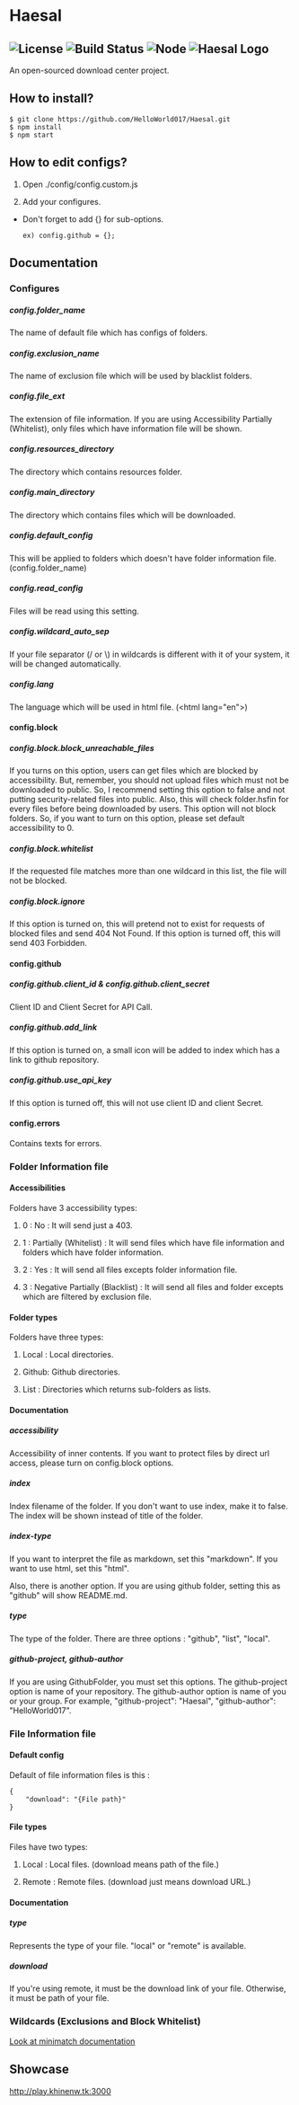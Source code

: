 # Haesal
![License](https://img.shields.io/badge/license-GPLv3-orange.svg?style=flat-square)
![Build Status](https://img.shields.io/travis/HelloWorld017/Haesal.svg?style=flat-square)
![Node](https://img.shields.io/badge/node-v5.1.0-blue.svg?style=flat-square)
![Haesal Logo](https://github.com/HelloWorld017/Haesal/blob/master/public/resources/images/favicon.png)
----
An open-sourced download center project.

## How to install?

```
$ git clone https://github.com/HelloWorld017/Haesal.git
$ npm install
$ npm start
```

## How to edit configs?

1. Open ./config/config.custom.js

2. Add your configures.


* Don't forget to add {} for sub-options.
	```
	ex) config.github = {};
	```

## Documentation
### Configures
##### config.folder_name
The name of default file which has configs of folders.
##### config.exclusion_name
The name of exclusion file which will be used by blacklist folders.
##### config.file_ext
The extension of file information. If you are using Accessibility Partially (Whitelist), only files which have information file will be shown.
##### config.resources_directory
The directory which contains resources folder.
##### config.main_directory
The directory which contains files which will be downloaded.
##### config.default_config
This will be applied to folders which doesn't have folder information file. (config.folder_name)
##### config.read_config
Files will be read using this setting.
##### config.wildcard_auto_sep
If your file separator (/ or &#92;) in wildcards is different with it of your system, it will be changed automatically.
##### config.lang
The language which will be used in html file. (&lt;html lang="en"&gt;)
#### config.block
##### config.block.block_unreachable_files
If you turns on this option, users can get files which are blocked by accessibility.
But, remember, you should not upload files which must not be downloaded to public.
So, I recommend setting this option to false and not putting security-related files into public.
Also, this will check folder.hsfin for every files before being downloaded by users.
This option will not block folders. So, if you want to turn on this option, please set default accessibility to 0.
##### config.block.whitelist
If the requested file matches more than one wildcard in this list, the file will not be blocked.
##### config.block.ignore
If this option is turned on, this will pretend not to exist for requests of blocked files and send 404 Not Found.
If this option is turned off, this will send 403 Forbidden.
#### config.github
##### config.github.client_id & config.github.client_secret
Client ID and Client Secret for API Call.
##### config.github.add_link
If this option is turned on, a small icon will be added to index which has a link to github repository.
##### config.github.use_api_key
If this option is turned off, this will not use client ID and client Secret.
#### config.errors
Contains texts for errors.

### Folder Information file

#### Accessibilities
Folders have 3 accessibility types:

1. 0 : No : It will send just a 403.

2. 1 : Partially (Whitelist) : It will send files which have file information and folders which have folder information.

3. 2 : Yes : It will send all files excepts folder information file.

4. 3 : Negative Partially (Blacklist) : It will send all files and folder excepts which are filtered by exclusion file.

#### Folder types
Folders have three types:

1. Local : Local directories.

2. Github: Github directories.

3. List : Directories which returns sub-folders as lists.

#### Documentation
##### accessibility
Accessibility of inner contents. If you want to protect files by direct url access, please turn on config.block options.
##### index
Index filename of the folder. If you don't want to use index, make it to false. The index will be shown instead of title of the folder.
##### index-type
If you want to interpret the file as markdown, set this "markdown". If you want to use html, set this "html".

Also, there is another option. If you are using github folder, setting this as "github" will show README.md.
##### type
The type of the folder. There are three options : "github", "list", "local".
##### github-project, github-author
If you are using GithubFolder, you must set this options.
The github-project option is name of your repository.
The github-author option is name of you or your group.
For example, "github-project": "Haesal", "github-author": "HelloWorld017".

### File Information file

#### Default config
Default of file information files is this :
```
{
	"download": "{File path}"
}
```

#### File types
Files have two types:

1. Local : Local files. (download means path of the file.)

2. Remote : Remote files. (download just means download URL.)

#### Documentation
##### type
Represents the type of your file.
"local" or "remote" is available.
##### download
If you're using remote, it must be the download link of your file.
Otherwise, it must be path of your file.

### Wildcards (Exclusions and Block Whitelist)
[Look at minimatch documentation](https://github.com/isaacs/minimatch)

## Showcase
http://play.khinenw.tk:3000